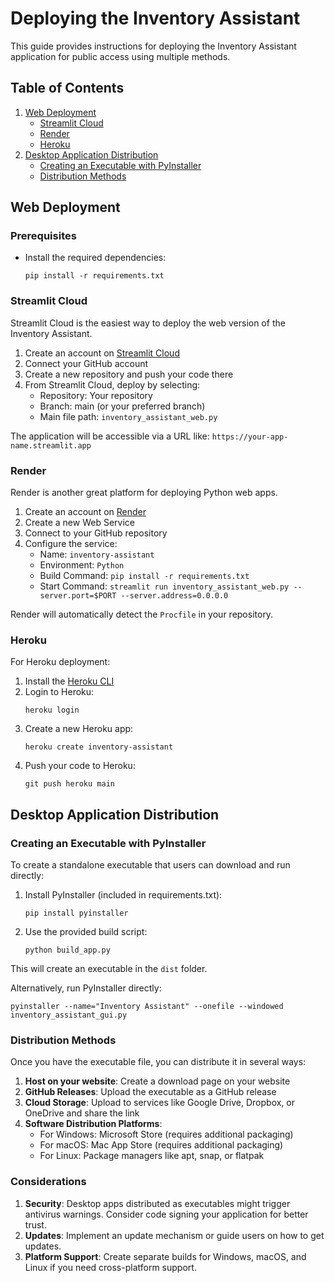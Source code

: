 # Deploying the Inventory Assistant

This guide provides instructions for deploying the Inventory Assistant application for public access using multiple methods.

## Table of Contents
1. [Web Deployment](#web-deployment)
   - [Streamlit Cloud](#streamlit-cloud)
   - [Render](#render)
   - [Heroku](#heroku)
2. [Desktop Application Distribution](#desktop-application-distribution)
   - [Creating an Executable with PyInstaller](#creating-an-executable-with-pyinstaller)
   - [Distribution Methods](#distribution-methods)

## Web Deployment

### Prerequisites
- Install the required dependencies:
  ```
  pip install -r requirements.txt
  ```

### Streamlit Cloud

Streamlit Cloud is the easiest way to deploy the web version of the Inventory Assistant.

1. Create an account on [Streamlit Cloud](https://streamlit.io/cloud)
2. Connect your GitHub account
3. Create a new repository and push your code there
4. From Streamlit Cloud, deploy by selecting:
   - Repository: Your repository
   - Branch: main (or your preferred branch)
   - Main file path: `inventory_assistant_web.py`

The application will be accessible via a URL like: `https://your-app-name.streamlit.app`

### Render

Render is another great platform for deploying Python web apps.

1. Create an account on [Render](https://render.com)
2. Create a new Web Service
3. Connect to your GitHub repository
4. Configure the service:
   - Name: `inventory-assistant`
   - Environment: `Python`
   - Build Command: `pip install -r requirements.txt`
   - Start Command: `streamlit run inventory_assistant_web.py --server.port=$PORT --server.address=0.0.0.0`

Render will automatically detect the `Procfile` in your repository.

### Heroku

For Heroku deployment:

1. Install the [Heroku CLI](https://devcenter.heroku.com/articles/heroku-cli)
2. Login to Heroku:
   ```
   heroku login
   ```
3. Create a new Heroku app:
   ```
   heroku create inventory-assistant
   ```
4. Push your code to Heroku:
   ```
   git push heroku main
   ```

## Desktop Application Distribution

### Creating an Executable with PyInstaller

To create a standalone executable that users can download and run directly:

1. Install PyInstaller (included in requirements.txt):
   ```
   pip install pyinstaller
   ```

2. Use the provided build script:
   ```
   python build_app.py
   ```

This will create an executable in the `dist` folder.

Alternatively, run PyInstaller directly:

```
pyinstaller --name="Inventory Assistant" --onefile --windowed inventory_assistant_gui.py
```

### Distribution Methods

Once you have the executable file, you can distribute it in several ways:

1. **Host on your website**: Create a download page on your website
2. **GitHub Releases**: Upload the executable as a GitHub release
3. **Cloud Storage**: Upload to services like Google Drive, Dropbox, or OneDrive and share the link
4. **Software Distribution Platforms**:
   - For Windows: Microsoft Store (requires additional packaging)
   - For macOS: Mac App Store (requires additional packaging)
   - For Linux: Package managers like apt, snap, or flatpak

### Considerations

1. **Security**: Desktop apps distributed as executables might trigger antivirus warnings. Consider code signing your application for better trust.
2. **Updates**: Implement an update mechanism or guide users on how to get updates.
3. **Platform Support**: Create separate builds for Windows, macOS, and Linux if you need cross-platform support.